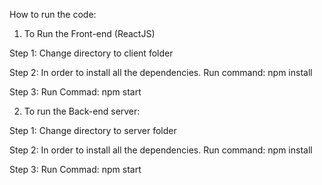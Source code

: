 How to run the code:

1) To Run the Front-end (ReactJS)

Step 1: Change directory to client folder



Step 2: In order to install all the dependencies. 
        Run command: npm install 

Step 3: Run Commad: npm start

2) To run the Back-end server:

Step 1: Change directory to server folder

Step 2: In order to install all the dependencies.
        Run command: npm install 

Step 3: Run Commad: npm start

